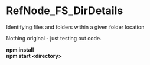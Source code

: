 # RefNode_FS_DirDetails
Identifying files and folders within a given folder location

Nothing original - just testing out code.

**npm install**  
**npm start \<directory\>**
